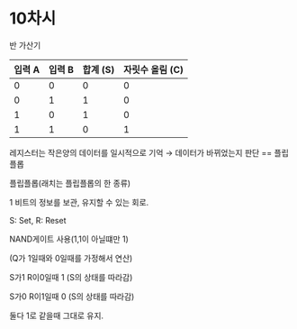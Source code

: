 # 10차시

반 가산기

| 입력 A | 입력 B | 합계 (S) | 자릿수 올림 (C) |
| --- | --- | --- | --- |
| 0 | 0 | 0 | 0 |
| 0 | 1 | 1 | 0 |
| 1 | 0 | 1 | 0 |
| 1 | 1 | 0 | 1 |

레지스터는 작은양의 데이터를 일시적으로 기억 → 데이터가 바뀌었는지 판단 == 플립플롭

플립플롭(래치는 플립플롭의 한 종류)

1 비트의 정보를 보관, 유지할 수 있는 회로.

S: Set, R: Reset

NAND게이트 사용(1,1이 아닐떄만 1)

(Q가 1일때와 0일때를 가정해서 연산)

S가1 R이0일때 1 (S의 상태를 따라감)

S가0 R이1일때 0 (S의 상태를 따라감)

둘다 1로 같을때 그대로 유지.